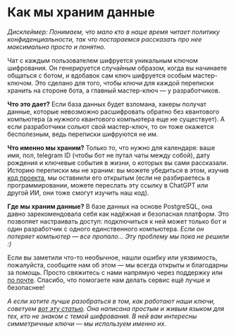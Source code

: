 # Как мы храним данные 

_Дисклеймер: Понимаем, что мало кто в наше время читает политику конфиденциальности, так что постараемся рассказать про нее максимально просто и понятно._

Чат с каждым пользователем шифруется уникальным ключом шифрования. Он генерируется случайным образом, когда вы начинаете общаться с ботом, и вдобавок сам ключ шифруется особым мастер-ключом. Это сделано для того, чтобы 
ключи для каждой переписки хранить на стороне бота, а главный мастер-ключ — у разработчиков. 

**Что это дает?** Если база данных будет взломана, хакеры получат данные, которые невозможно расшифровать обратно без квантового компьютера (а нужного квантового компьютера еще не существует). А если разработчики сольют 
свой мастер-ключ, то он тоже окажется бесполезным, ведь переписки шифруются не им. 

**Что именно мы храним?** Только то, что нужно для календаря: ваше имя, пол, telegram ID (чтобы бот не путал чаты между собой), дату рождения и ключевые события в жизни, о которых вы сами рассказали. Историю переписки мы
не храним: вы можете убедиться в этом, изучив [код проекта](https://github.com/subpolare/life-calendar), мы оставиили его открытым (если не разбираетесь в программировании, можете переслать эту ссылку в ChatGPT или другой
ИИ, они тоже смогут изучить наш код). 

**Где мы храним данные?** В базе данных на основе PostgreSQL, она давно зарекомендовала себя как надёжная и безопасная платформ. Это позволяет настраивать доступ: подключиться к ней может только бот и один разработчик с 
одного единственного компьютера. _Если он потеряет компьютер — все пропало... Эту проблему мы пока не решили :)_

Если вы заметили что-то необычное, нашли ошибку или уязвимость, пожалуйста, сообщите нам об этом — мы всегда открыты и благодарны за помощь. Просто свяжитесь с нами напрямую через поддержку или 
[по почте](mailto:nachatoi@list.ru). Спасибо, что помогаете нам делать сервис ещё лучше и безопаснее!

_А если хотите лучше разобраться в том, как работают наши ключи, советуем [вот эту статью](https://vas3k.blog/blog/end_to_end_encryption/). Она написана простым и живым языком для тех, кто не знаком с темой шифрования. 
В ней вам интересны симметричные ключи — мы используем именно их._
